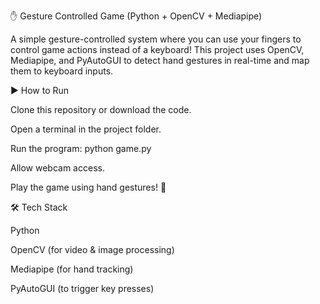 ✋ Gesture Controlled Game (Python + OpenCV + Mediapipe)

A simple gesture-controlled system where you can use your fingers to control game actions instead of a keyboard! 
This project uses OpenCV, Mediapipe, and PyAutoGUI to detect hand gestures in real-time and map them to keyboard inputs.

▶️ How to Run

Clone this repository or download the code.

Open a terminal in the project folder.

Run the program:
python game.py

Allow webcam access.

Play the game using hand gestures! 🎉

🛠️ Tech Stack

Python

OpenCV (for video & image processing)

Mediapipe (for hand tracking)

PyAutoGUI (to trigger key presses)
